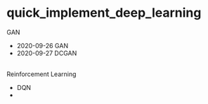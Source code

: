 # quick_implement_deep_learning
GAN
- 2020-09-26 GAN
- 2020-09-27 DCGAN
</br>
Reinforcement Learning

- DQN
- 

